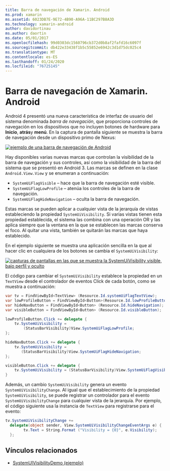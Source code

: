 ```yaml
---
title: Barra de navegación de Xamarin. Android
ms.prod: xamarin
ms.assetid: 6023DB7E-9E72-4B90-A96A-11BC297B8A3D
ms.technology: xamarin-android
author: davidortinau
ms.author: daortin
ms.date: 05/01/2017
ms.openlocfilehash: 99d0303dc1560796cb372d0b8af2fafd16c6097f
ms.sourcegitcommit: db422e33438f1b5c55852e6942c3d1d75dc025c4
ms.translationtype: MT
ms.contentlocale: es-ES
ms.lasthandoff: 01/24/2020
ms.locfileid: "76725145"
---
```

# <a name="xamarinandroid-navigation-bar"></a>Barra de navegación de Xamarin. Android

Android 4 presentó una nueva característica de interfaz de usuario del sistema denominada *barra de navegación*, que proporciona controles de navegación en los dispositivos que no incluyen botones de hardware para **Inicio**, **atrás**y **menú**.
En la captura de pantalla siguiente se muestra la barra de navegación desde un dispositivo primo de Nexus:

 [![ejemplo de una barra de navegación de Android](navigation-bar-images/19-navbar.png)](navigation-bar-images/19-navbar.png#lightbox)

Hay disponibles varias nuevas marcas que controlan la visibilidad de la barra de navegación y sus controles, así como la visibilidad de la barra del sistema que se presentó en Android 3. Las marcas se definen en la clase `Android.View.View` y se enumeran a continuación:

- `SystemUiFlagVisible` &ndash; hace que la barra de navegación esté visible.
- `SystemUiFlagLowProfile` &ndash; atenúa los controles de la barra de navegación.
- `SystemUiFlagHideNavigation` &ndash; oculta la barra de navegación.

Estas marcas se pueden aplicar a cualquier vista de la jerarquía de vistas estableciendo la propiedad `SystemUiVisibility`. Si varias vistas tienen esta propiedad establecida, el sistema las combina con una operación OR y las aplica siempre que la ventana en la que se establecen las marcas conserva el foco. Al quitar una vista, también se quitarán las marcas que haya establecido.

En el ejemplo siguiente se muestra una aplicación sencilla en la que al hacer clic en cualquiera de los botones se cambia el `SystemUiVisibility`:

 [![capturas de pantallas en las que se muestra la SystemUiVisibility visible, bajo perfil y oculto](navigation-bar-images/18-systemuivisibility.png)](navigation-bar-images/18-systemuivisibility.png#lightbox)

El código para cambiar el `SystemUiVisibility` establece la propiedad en un `TextView` desde el controlador de eventos Click de cada botón, como se muestra a continuación:

```csharp
var tv = FindViewById<TextView> (Resource.Id.systemUiFlagTextView);
var lowProfileButton = FindViewById<Button>(Resource.Id.lowProfileButton);
var hideNavButton = FindViewById<Button> (Resource.Id.hideNavigation);
var visibleButton = FindViewById<Button> (Resource.Id.visibleButton);

lowProfileButton.Click += delegate {
    tv.SystemUiVisibility =
        (StatusBarVisibility)View.SystemUiFlagLowProfile;
};

hideNavButton.Click += delegate {
    tv.SystemUiVisibility =
       (StatusBarVisibility)View.SystemUiFlagHideNavigation;        
};

visibleButton.Click += delegate {
    tv.SystemUiVisibility = (StatusBarVisibility)View.SystemUiFlagVisible;
}
```

Además, un cambio `SystemUiVisibility` genera un evento `SystemUiVisibilityChange`. Al igual que el establecimiento de la propiedad `SystemUiVisibility`, se puede registrar un controlador para el evento `SystemUiVisibilityChange` para cualquier vista de la jerarquía. Por ejemplo, el código siguiente usa la instancia de `TextView` para registrarse para el evento:

```csharp
tv.SystemUiVisibilityChange +=
  delegate(object sender, View.SystemUiVisibilityChangeEventArgs e) {
        tv.Text = String.Format ("Visibility = {0}", e.Visibility);
  };
```

## <a name="related-links"></a>Vínculos relacionados

- [SystemUIVisibilityDemo (ejemplo)](https://docs.microsoft.com/samples/xamarin/monodroid-samples/systemuivisibilitydemo)
